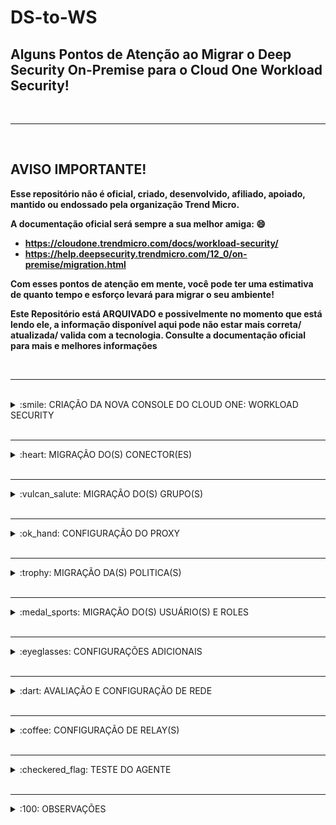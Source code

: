 # DS-to-WS

## Alguns Pontos de Atenção ao Migrar o Deep Security On-Premise para o Cloud One Workload Security!

<br />
<hr />
<br />

## AVISO IMPORTANTE!

<b> Esse repositório não é oficial, criado, desenvolvido, afiliado, apoiado, mantido ou endossado pela organização Trend Micro.

A documentação oficial será sempre a sua melhor amiga: :smile: 

- https://cloudone.trendmicro.com/docs/workload-security/
- https://help.deepsecurity.trendmicro.com/12_0/on-premise/migration.html

Com esses pontos de atenção em mente, você pode ter uma estimativa de quanto tempo e esforço levará para migrar o seu ambiente! 

Este Repositório está ARQUIVADO e possivelmente no momento que está lendo ele, a informação disponível aqui pode não estar mais correta/ atualizada/ valida com a tecnologia. Consulte a documentação oficial para mais e melhores informações </b>

<br />
<hr />
<br />

<details>
  <summary>:smile: CRIAÇÃO DA NOVA CONSOLE DO CLOUD ONE: WORKLOAD SECURITY </summary>

<br />

Os clientes precisarão migrar as permissões de usuário e roles do seu Deep Security para o Workload Security, para continuar dando suporte, visibilidade e gerenciamento. 

1.	Cadastre-se para uma nova conta no Cloud One - Workload Security ao clicar em "Create an Account" no <a href="https://cloudone.trendmicro.com/"> Portal do Cloud One. </a>

As configurações de usuários e roles no Workload Security são quase idênticas à implementação no Deep Security.

2.	Permitir tráfego de saída para portas e URLs do Cloud One - Workload Security

Teste a conexão para o Cloud One - Workload Security

### Windows Powershell:

- test-netconnection relay.deepsecurity.trendmicro.com -Port 443 
- test-netconnection app.deepsecurity.trendmicro.com -Port 443 
- test-netconnection agents.deepsecurity.trendmicro.com -Port 443 
- test-netconnection dsmim.deepsecurity.trendmicro.com -Port 443


### Linux Shell:

- curl -v https://app.deepsecurity.trendmicro.com:443
- curl -v https://relay.deepsecurity.trendmicro.com:443
- curl -v https://agents.deepsecurity.trendmicro.com:443
- curl -v https://dsmim.deepsecurity.trendmicro.com:443 


</details>

<br />
<hr />


<details>
  <summary>:heart: MIGRAÇÃO DO(S) CONECTOR(ES) </summary>

## Migração dos Conectores

Identifique Cloud Connectors e VMware (AWS, Azure e/ou GCP) para serem migrados. Embora o inventário e a configuração possam ser recuperados programaticamente, 
credenciais não podem. No caso de grandes volumes de conectores a serem migrados, avalie e discuta as possibilidades de automação.


1.	Identifique os Connectors a ser migrados;
2.	Colete as Credenciais;
3.	Add Connectors para o Workload Security;


- <a href="https://cloudone.trendmicro.com/docs/workload-security/aws-add/"> Conectar o Workload Security com uma conta sua da AWS </a>
- <a href="https://cloudone.trendmicro.com/docs/workload-security/azure-application/"> Conectar o Workload Security com uma subscrição sua da Azure </a>
- <a href="https://cloudone.trendmicro.com/docs/workload-security/gcp-account-create/"> Conectar o Workload Security com uma conta sua do GCP </a>
- <a href="https://cloudone.trendmicro.com/docs/workload-security/vcenter-add/"> Conectar o Workload Security com o VCenter </a>


</details>

<br />
<hr />

<details>
  <summary>:vulcan_salute: MIGRAÇÃO DO(S) GRUPO(S) </summary>

## Migração dos Computer Groups 

Pode ser exigido a segmentação dos sistemas para gerenciar o inventário do host ou controle de acesso aos sistemas. A estrutura do grupo pode ser copiada como está ou reestruturada conforme considerado apropriado por você. Se a estrutura de grupo existente for recriada como está no Workload Security, e se desejável para aliviar a carga de uma hierarquia de um grande grupo, este processo pode ser automatizado via <a href="https://cloudone.trendmicro.com/docs/workload-security/api-reference/tag/Computer-Groups"> API. </a>
  

1.	Pesquise grupos existentes para migração.
2.	Criar uma estrutura de grupo(s) no Workload Security.
3.	Valide a estrutura de grupo(s).
4.  Registre grupos que serão usados ​​para hospedar sistemas Linux durante esta migração.

</details>

<br />
<hr />

<details>
  <summary>:ok_hand: CONFIGURAÇÃO DO PROXY </summary>

## Configuração do Proxy

A configuração das comunicações de proxy para atualizar os Agents, Appliances, e Relays, quando necessário, é definida em Configurações de sistemas do Deep Security Manager ou na console do Workload Security. Essas configurações devem ser migradas antes da migração da(s) política(s) para que as referências fiquem intactas.

1.	Exportar configurações de proxy já existentes do Deep Security Manager;
2.	Exclua todas as configurações de proxy existentes do Workload Security Console <b> (se aplicável); </b>
3.	<strong> *** A etapa anterior só deve ser concluída durante o esforço de migração inicial e não deve ser repetida nas tentativas de importação subsequentes; *** </strong>
4.	Importar configurações de proxy para a console do Workload Security;

</details>

<br />
<hr />

<details>
  <summary>:trophy: MIGRAÇÃO DA(S) POLITICA(S) </summary>

## Migração das Politicas

As Security Policies serão migradas do Deep Security para o Workload Security. A hierarquia e a estrutura organizacional das Security Policies podem ser complexas, por isso, estes pontos precisaram de detalhes adicionais após a revisão da estrutura da política atual para determinar o caminho mais adequado a seguir, e se esse texto faz sentido ou se adequa ao seu tipo de ambiente. Além das configurações de política, deve-se tomar cuidado e atenção com a migração de listas e objetos adicionais referenciados por, mas que não fazem parte do objeto da política.

 <strong> *** É altamente Recomendado realizar uma revisão da política, listas, exceções e objetos antes de mudar para a nova plataforma. *** </strong>

### Migração Manual

Esta seção irá detalhar algumas observações em itens de configuração a serem revisados ​​e possivelmente migrados:

### Objects:

1.	Security Policy Module configurations

1.	Anti-Malware Module configurations
2.	Anti-Malware configuration
3.	Anti-Malware scan schedule
4.	Anti-Malware proxy configurations
5.	Anti-Malware Directory Lists
6.	Anti-Malware File Lists
7.	Anti-Malware File Extension Lists

<br />

- Anti-Malware Process Image File Lists

<br />

- Web Reputation Module configurations
    - Web Reputation configuration
    - Web Reputation Allowed lists
- Web Reputation Blocked lists
- Web Reputation proxy configurations
- Application Control Module configuration
  -   Global Rules

<br />

- Integrity Monitoring Module configurations
  -   Integrity Monitoring configuration
  -   Integrity Monitoring Rules assigned

<br />

- Log Inspection Module configurations
  -   Log Inspection configuration
  -   Log Inspection Rules assigned
  -   Firewall Module configurations
  -   Firewall Module configuration
  -   Firewall rules assigned

<br />

- IP lists

- Port lists
- MAC lists
- Stateful Configurations

- Interface Isolation Patterns
- Contexts

<br />

- Intrusion Prevention configurations
  -   Intrusion Prevention configuration
  -   Intrusion Prevention rules assigned

<br />

- Application Type custom rules or customizations

  1.	Policy Interface Types customization
  2.	Policy Settings
  3.	Policy overrides
  4.	Syslog Configurations

</details>

<br />
<hr />

<details>
  <summary>:medal_sports: MIGRAÇÃO DO(S) USUÁRIO(S) E ROLES </summary>

## Migração de Usários e Roles  

Role Based Access Control em funções pode ser um mecanismo crítico para delegar o gerenciamento de sistemas e políticas específicas.

Não há mecanismo na console disponível para exportação ou importação de roles ou usuários.

As roles devem ser criadas antes dos usuários para que uma role possa ser atribuída durante a criação do usuário.

</details>

<br />
<hr />

<details>
  <summary>:eyeglasses: CONFIGURAÇÕES ADICIONAIS </summary>

## Configurações Adicionais

O Deep Security e o Workload Security têm várias configurações adicionais e opcionais que podem estar em uso. A recomendação é para revisar o uso dessas configurações e identificar aquelas que podem ser migradas.

- Integrity monitoring auto-tagging 
- Event Forwarding 
- Event Based Tasks 
- Scheduled tasks 
- User security requirements 

</details>

<br />
<hr />

<details>
  <summary>:dart: AVALIAÇÃO E CONFIGURAÇÃO DE REDE </summary>

## Avaliaçao e Configuraçao de Rede

Dado que o Workload Security é entregue como uma plataforma SaaS, será necessária conectividade da sua infraestrutura para os sistemas da Trend Micro.

Esta seção se concentrará especificamente na conectividade do agente e não abordará os requisitos do navegador para a console de gerenciamento. Detalhes adicionais sobre as configurações de proxy podem ser encontrados <a href="https://cloudone.trendmicro.com/docs/workload-security/proxy-set-up/"> aqui. </a>

### Lista de permissões de URL na saída (proxy ou outro Network Edge Device)

Os agentes exigirão, no mínimo, acesso aos seguintes URLs e portas 

- agents.deepsecurity.trendmicro.com:443 
- app.deepsecurity.trendmicro.com:443 
- relay.deepsecurity.trendmicro.com:443 


URLs adicionais podem ser necessários para recursos opcionais, incluindo Smart Scan, File Reputation e Web Reputation. A documentação completa de URLs e portas pode ser encontrada <a href="https://cloudone.trendmicro.com/docs/workload-security/communication-ports-urls-ip/"> aqui. </a>

</details>

<br />
<hr />

<details>
  <summary>:coffee: CONFIGURAÇÃO DE RELAY(S) </summary>

## Configuração de Relay(s)

Alguns clientes podem ter uma infraestrutura de <a href="https://cloudone.trendmicro.com/docs/workload-security/relay-overview/"> relay(s) </a> já existente que pode ser replicada para gerenciar o consumo de largura de banda em toda a infraestrutura.

E é possível replicar a infraestrutura de relay(s) existente e a topologia para distribuição de atualização do Workload Security e avaliação de uma retransmissão <i> "top of tree" </i> adicional para replicar a <i> update source </i> primária existente.

</details>

<br />
<hr />

<details>
  <summary>:checkered_flag: TESTE DO AGENTE </summary>

## Teste do Agente  

O teste deve ser focado na validação da migração:

### Escopo do Teste: 

1.	Escolha um agente na já existente infraestrutura do Deep Security Manager.
2.	Execute o script de migração [Apêndice 1 item A] 
3.	Valide o sucesso da reativação e da atribuição da Security Policy


### Validação da reativação do Agente 

1.  Verifique se o agente está disponível na aba Computers no Workload Security 
2.	Verifique se a saída do comando no [Apêndice 1 item B] corresponde a URL esperada

### Validação da atribuição da Security Policy  

1.	Verifique se o Workload Security mostra a política correta atribuída na console
2.	Verifique se a saída do comando no [Apêndice 1 item C] corresponde ao nome da Security Policy esperada


## Apêndice 1 

Este apêndice detalha referências adicionais, incluindo scripts e outras orientações de configuração, use conforme julgue necessário. 

### Item A 

Este script foi projetado para facilitar a automação para a migração do agente. Em um alto nível, ele irá:

1.	Desativar a instalação atual do agente
2.	Reativar o agente no Workload Security com nova configuração

Este é um Script de exemplo. <a href="https://cloudone.trendmicro.com/docs/workload-security/computers-add-deployment-scripts/#generate-a-deployment-script"> Os scripts </a> com mais detalhes serão criados pela console do Workload Security para cada grupo de computador / Security Policy / local de rede.

Alguns detalhes, como <i> policyid </i> ou <i> policyname </i> ou <i> groupid </i>, são opcionais e podem ser inseridos nos novos comandos de ativação para reduzir o número de variações de script necessárias em todo o ambiente.

<strong> Outras configurações, como Proxy e Relay devem ser só usadas se estão implementadas no ambiente. </strong>

<strong> O exemplo abaixo serve para ser executado em máquinas Linux: </strong>

/opt/ds_agent/dsa_control -r

sleep 30

PROXY_ADDR_PORT='1.2.3.4:3128' 

RELAY_PROXY_ADDR_PORT='1.2.3.4:3128' 

/opt/ds_agent/dsa_control -x dsm_proxy://$PROXY_ADDR_PORT/ 

/opt/ds_agent/dsa_control -y relay_proxy://$RELAY_PROXY_ADDR_PORT/ 

/opt/ds_agent/dsa_control -a dsm://agents.deepsecurity.trendmicro.com:443/ "tenantID:xxxxxxxx-xxxx-xxxx-xxxx-xxxxxxxxxxxx" "token:xxxxxxxx-xxxx-xxxx-xxxx-xxxxxxxxxxxx" "policyid:1" "policyname:mypolicy" "groupid:12345" 


<strong> O exemplo abaixo serve para ser executado em máquinas Windows: </strong>

& $Env:ProgramFiles"\Trend Micro\Deep Security Agent\dsa_control" -r

Start-Sleep -s 50

& $Env:ProgramFiles"\Trend Micro\Deep Security Agent\dsa_control" -a dsm://agents.deepsecurity.trendmicro.com:443/ "tenantID:xxxxxxxx-xxxx-xxxx-xxxx-xxxxxxxxxxxx" "token:xxxxxxxx-xxxx-xxxx-xxxx-xxxxxxxxxxxx" "policyid:1" "groupid:12345"


<strong> No caso acima, não estamos configurando Proxy e Relay no agente </strong>

<strong> Dependendo de como o seu ambiente está confirgurado, os comandos a seguir, podem necessitar serem executados como root </strong>

### Para recuperar o nome da Security Policy: 

/opt/ds_agent/sendCommand --get GetConfiguration | grep SecurityProfile | awk -F"name='" '{printf $2}' | awk -F"'" '{print $1}' 


### Item B 

Este comando produzirá a url da DSM no qual o agente está registrado atualmente. Use-o para validar se um agente foi reativado para o Workload Security corretamente. O dsmUrl esperado é https://agents.deepsecurity.trendmicro.com:443/ 

/opt/ds_agent/dsa_query --cmd GetAgentStatus | grep dsmUrl 

### Item C 

Este comando retornará o nome e o ID da política de segurança atribuída ao DSA.

/opt/ds_agent/sendCommand --get GetConfiguration | grep SecurityProfile 

### Item D 

Este é um exemplo do comando Curl que pode ser usado para listar Security Roles via API
 
curl -X GET $url/api/roles -H "api-secret-key: $secret" -H "api-version: v1" -k | json_pp 
- -k é usado porque o DSM está usando um self-signed certificate  
- json_pp é usado para exibir a saída no formato JSON


</details>

<br />
<hr />

<details>
  <summary>:100: OBSERVAÇÕES </summary>

## Observações: 

- Depois de importar as políticas, cheque a <a href="https://cloudone.trendmicro.com/docs/workload-security/communication-manager-agent/#Configur"> direção da comunicação </a> e se está definida como Agent-initiated;
- A comunicação bidirecional pode causar problemas de agentes offline se o Workload Security não for capaz de iniciar uma conexão com os hosts, especialmente quando usa um endereço de IP privado;

</details>

